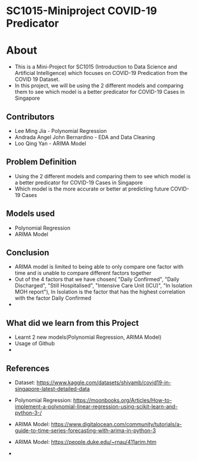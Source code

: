 # SC1015-Miniproject COVID-19 Predicator

# About
- This is a Mini-Project for SC1015 (Introduction to Data Science and Artificial Intelligence) which focuses on COVID-19 Predication from the COVID 19 Dataset.
- In this project, we will be using the 2 different models and comparing them to see which model is a better predicator for COVID-19 Cases in Singapore


## Contributors
- Lee Ming Jia - Polynomial Regression
- Andrada Angel John Bernardino  - EDA and Data Cleaning
- Loo Qing Yan - ARIMA Model


## Problem Definition
- Using the 2 different models and comparing them to see which model is a better predicator for COVID-19 Cases in Singapore
- Which model is the more accurate or better at predicting future COVID-19 Cases

## Models used
- Polynomial Regression
- ARIMA Model


## Conclusion
- ARIMA model is  limited to being able to only compare one factor with time and is unable to compare different factors together
- Out of the 4 factors that we have chosen( "Daily Confirmed", "Daily Discharged", "Still Hospitalised", "Intensive Care Unit (ICU)", "In Isolation MOH report"), In Isolation is the factor that has the highest correlation with the factor Daily Confirmed
- 


## What did we learn from this Project
- Learnt 2 new models(Polynomial Regression, ARIMA Model)
- Usage of Github
- 



## References

- Dataset: https://www.kaggle.com/datasets/shivamb/covid19-in-singapore-latest-detailed-data
- Polynomial Regression: https://moonbooks.org/Articles/How-to-implement-a-polynomial-linear-regression-using-scikit-learn-and-python-3-/
- ARIMA Model: https://www.digitalocean.com/community/tutorials/a-guide-to-time-series-forecasting-with-arima-in-python-3
- ARIMA Model: https://people.duke.edu/~rnau/411arim.htm






- 
